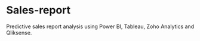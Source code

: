 # Sales-report
Predictive sales report analysis using Power BI, Tableau, Zoho Analytics and Qliksense.
